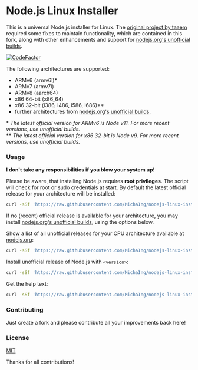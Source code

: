 # Node.js Linux Installer

This is a universal Node.js installer for Linux. The [original project by taaem](https://github.com/taaem/nodejs-linux-installer) required some fixes to maintain functionality, which are contained in this fork, along with other enhancements and support for [nodejs.org's unofficial builds](https://github.com/nodejs/unofficial-builds/).

[![CodeFactor](https://www.codefactor.io/repository/github/michaing/nodejs-linux-installer/badge)](https://www.codefactor.io/repository/github/michaing/nodejs-linux-installer)

The following architectures are supported:
- ARMv6 (armv6l)*
- ARMv7 (armv7l)
- ARMv8 (aarch64)
- x86 64-bit (x86_64)
- x86 32-bit (i386, i486, i586, i686)**
- further architectures from [nodejs.org's unofficial builds](https://github.com/nodejs/unofficial-builds/).

\* *The latest official version for ARMv6 is Node v11. For more recent versions, use unofficial builds.*  
\*\* *The latest official version for x86 32-bit is Node v9. For more recent versions, use unofficial builds.*

### Usage

**I don't take any responsibilities if you blow your system up!**

Please be aware, that installing Node.js requires **root privileges**. The script will check for root or sudo credentials at start. By default the latest official release for your architecture will be installed:

```sh
curl -sSf 'https://raw.githubusercontent.com/MichaIng/nodejs-linux-installer/master/node-install.sh' | bash
```

If no (recent) official release is available for your architecture, you may install [nodejs.org's unofficial builds](https://github.com/nodejs/unofficial-builds/), using the options below.

Show a list of all unofficial releases for your CPU architecture available at [nodejs.org](https://unofficial-builds.nodejs.org/download/release/):

```sh
curl -sSf 'https://raw.githubusercontent.com/MichaIng/nodejs-linux-installer/master/node-install.sh' | bash -s -- --list-unofficial
```

Install unofficial release of Node.js with `<version>`:

```sh
curl -sSf 'https://raw.githubusercontent.com/MichaIng/nodejs-linux-installer/master/node-install.sh' | bash -s -- --unofficial '<version>'
```

Get the help text:

```sh
curl -sSf 'https://raw.githubusercontent.com/MichaIng/nodejs-linux-installer/master/node-install.sh' | bash -s -- --help
```

### Contributing

Just create a fork and please contribute all your improvements back here!

### License

[MIT](https://github.com/MichaIng/nodejs-linux-installer/blob/master/LICENSE)

Thanks for all contributions!
